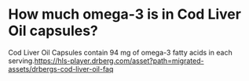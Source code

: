 # How much omega-3 is in Cod Liver Oil capsules?

Cod Liver Oil Capsules contain 94 mg of omega-3 fatty acids in each serving.https://hls-player.drberg.com/asset?path=migrated-assets/drbergs-cod-liver-oil-faq